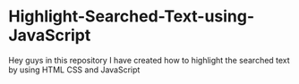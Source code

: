 # Highlight-Searched-Text-using-JavaScript
Hey guys in this repository I have created how to highlight the searched text by using HTML CSS and JavaScript
